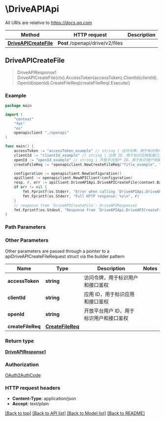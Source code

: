 # \DriveAPIApi

All URIs are relative to *https://docs.qq.com*

Method | HTTP request | Description
------------- | ------------- | -------------
[**DriveAPICreateFile**](DriveAPIApi.md#DriveAPICreateFile) | **Post** /openapi/drive/v2/files | 



## DriveAPICreateFile

> DriveAPIResponse1 DriveAPICreateFile(ctx).AccessToken(accessToken).ClientId(clientId).OpenId(openId).CreateFileReq(createFileReq).Execute()





### Example

```go
package main

import (
    "context"
    "fmt"
    "os"
    openapiclient "./openapi"
)

func main() {
    accessToken := "accessToken_example" // string | 访问令牌，用于标识用户和接口鉴权
    clientId := "clientId_example" // string | 应用 ID，用于标识应用和接口鉴权
    openId := "openId_example" // string | 开放平台用户 ID，用于标识用户和接口鉴权
    createFileReq := *openapiclient.NewCreateFileReq("Title_example", "Type_example") // CreateFileReq | 

    configuration := openapiclient.NewConfiguration()
    apiClient := openapiclient.NewAPIClient(configuration)
    resp, r, err := apiClient.DriveAPIApi.DriveAPICreateFile(context.Background()).AccessToken(accessToken).ClientId(clientId).OpenId(openId).CreateFileReq(createFileReq).Execute()
    if err != nil {
        fmt.Fprintf(os.Stderr, "Error when calling `DriveAPIApi.DriveAPICreateFile``: %v\n", err)
        fmt.Fprintf(os.Stderr, "Full HTTP response: %v\n", r)
    }
    // response from `DriveAPICreateFile`: DriveAPIResponse1
    fmt.Fprintf(os.Stdout, "Response from `DriveAPIApi.DriveAPICreateFile`: %v\n", resp)
}
```

### Path Parameters



### Other Parameters

Other parameters are passed through a pointer to a apiDriveAPICreateFileRequest struct via the builder pattern


Name | Type | Description  | Notes
------------- | ------------- | ------------- | -------------
 **accessToken** | **string** | 访问令牌，用于标识用户和接口鉴权 | 
 **clientId** | **string** | 应用 ID，用于标识应用和接口鉴权 | 
 **openId** | **string** | 开放平台用户 ID，用于标识用户和接口鉴权 | 
 **createFileReq** | [**CreateFileReq**](CreateFileReq.md) |  | 

### Return type

[**DriveAPIResponse1**](DriveAPIResponse1.md)

### Authorization

[OAuth2AuthCode](../README.md#OAuth2AuthCode)

### HTTP request headers

- **Content-Type**: application/json
- **Accept**: text/plain

[[Back to top]](#) [[Back to API list]](../README.md#documentation-for-api-endpoints)
[[Back to Model list]](../README.md#documentation-for-models)
[[Back to README]](../README.md)

